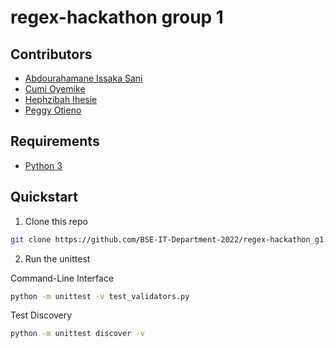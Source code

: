 # regex-hackathon group 1

## Contributors

- [Abdourahamane Issaka Sani](https://github.com/AbdourahamaneIssakaSani)
- [Cumi Oyemike](https://github.com/CtripleU)
- [Hephzibah Ihesie](https://github.com/Adura-Hephzibah)
- [Peggy Otieno](https://github.com/vassa33)

## Requirements

- [Python 3](https://www.python.org/downloads/)

## Quickstart

1. Clone this repo

```sh
git clone https://github.com/BSE-IT-Department-2022/regex-hackathon_g1.git
```

2. Run the unittest

Command-Line Interface

```sh
python -m unittest -v test_validators.py
```

Test Discovery

```sh
python -m unittest discover -v
```
